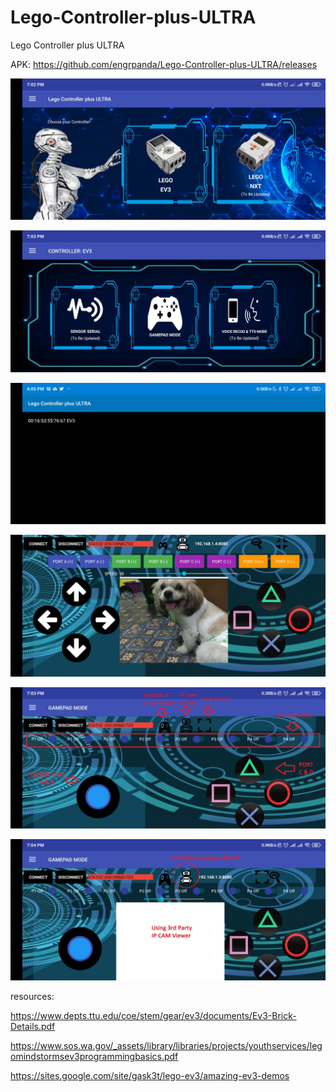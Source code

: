 # Lego-Controller-plus-ULTRA
Lego Controller plus ULTRA

APK: https://github.com/engrpanda/Lego-Controller-plus-ULTRA/releases


![screen1](https://github.com/engrpanda/Lego-Controller-plus-ULTRA/blob/main/pics/1.jpg)


![screen1](https://github.com/engrpanda/Lego-Controller-plus-ULTRA/blob/main/pics/3.jpg)

![screen1](https://github.com/engrpanda/Lego-Controller-plus-ULTRA/blob/main/pics/0.jpg)

![screen1](https://github.com/engrpanda/Lego-Controller-plus-ULTRA/blob/main/pics/4.jpg)

![screen1](https://github.com/engrpanda/Lego-Controller-plus-ULTRA/blob/main/pics/6.jpg)

![screen1](https://github.com/engrpanda/Lego-Controller-plus-ULTRA/blob/main/pics/5.jpg)













resources:


https://www.depts.ttu.edu/coe/stem/gear/ev3/documents/Ev3-Brick-Details.pdf

https://www.sos.wa.gov/_assets/library/libraries/projects/youthservices/legomindstormsev3programmingbasics.pdf

https://sites.google.com/site/gask3t/lego-ev3/amazing-ev3-demos




